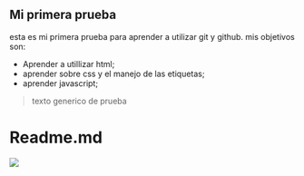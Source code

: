 ## Mi primera prueba 

esta es mi primera prueba para aprender a utilizar git y github.
mis objetivos son:

- Aprender a utillizar html;
- aprender sobre css y el manejo de las etiquetas;
- aprender javascript;

>texto generico de prueba 

# Readme.md

![](https://i.postimg.cc/wBdZcgqr/Logo-final.png)